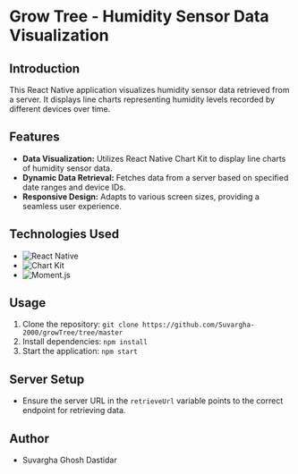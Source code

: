 # Grow Tree - Humidity Sensor Data Visualization

## Introduction
This React Native application visualizes humidity sensor data retrieved from a server. It displays line charts representing humidity levels recorded by different devices over time.

## Features
- **Data Visualization:** Utilizes React Native Chart Kit to display line charts of humidity sensor data.
- **Dynamic Data Retrieval:** Fetches data from a server based on specified date ranges and device IDs.
- **Responsive Design:** Adapts to various screen sizes, providing a seamless user experience.

## Technologies Used
- ![React Native](https://img.shields.io/badge/-React_Native-blue?style=flat-square&logo=react&logoColor=white)
- ![Chart Kit](https://img.shields.io/badge/-Chart_Kit-green?style=flat-square)
- ![Moment.js](https://img.shields.io/badge/-Moment.js-blue?style=flat-square)


## Usage
1. Clone the repository: `git clone https://github.com/Suvargha-2000/growTree/tree/master`
2. Install dependencies: `npm install`
3. Start the application: `npm start`

## Server Setup
- Ensure the server URL in the `retrieveUrl` variable points to the correct endpoint for retrieving data.

## Author
- Suvargha Ghosh Dastidar

